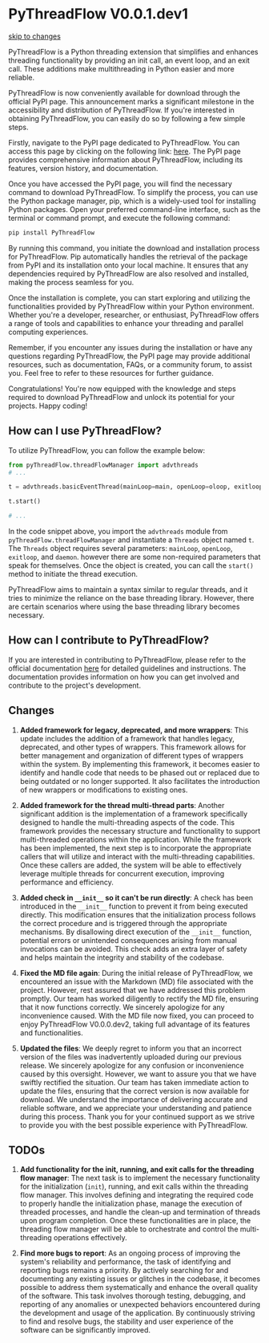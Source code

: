 # PyThreadFlow V0.0.1.dev1

[skip to changes](#changes)

PyThreadFlow is a Python threading extension that simplifies and enhances threading functionality by providing an init call, an event loop, and an exit call. These additions make multithreading in Python easier and more reliable.

PyThreadFlow is now conveniently available for download through the official PyPI page. This announcement marks a significant milestone in the accessibility and distribution of PyThreadFlow. If you're interested in obtaining PyThreadFlow, you can easily do so by following a few simple steps.

Firstly, navigate to the PyPI page dedicated to PyThreadFlow. You can access this page by clicking on the following link: [here](https://pypi.org/project/PyThreadFlow/). The PyPI page provides comprehensive information about PyThreadFlow, including its features, version history, and documentation.

Once you have accessed the PyPI page, you will find the necessary command to download PyThreadFlow. To simplify the process, you can use the Python package manager, pip, which is a widely-used tool for installing Python packages. Open your preferred command-line interface, such as the terminal or command prompt, and execute the following command:

```bash
pip install PyThreadFlow
```

By running this command, you initiate the download and installation process for PyThreadFlow. Pip automatically handles the retrieval of the package from PyPI and its installation onto your local machine. It ensures that any dependencies required by PyThreadFlow are also resolved and installed, making the process seamless for you.

Once the installation is complete, you can start exploring and utilizing the functionalities provided by PyThreadFlow within your Python environment. Whether you're a developer, researcher, or enthusiast, PyThreadFlow offers a range of tools and capabilities to enhance your threading and parallel computing experiences.

Remember, if you encounter any issues during the installation or have any questions regarding PyThreadFlow, the PyPI page may provide additional resources, such as documentation, FAQs, or a community forum, to assist you. Feel free to refer to these resources for further guidance.

Congratulations! You're now equipped with the knowledge and steps required to download PyThreadFlow and unlock its potential for your projects. Happy coding!

## How can I use PyThreadFlow?

To utilize PyThreadFlow, you can follow the example below:

```python
from pyThreadFlow.threadFlowManager import advthreads
# ...

t = advthreads.basicEventThread(mainLoop=main, openLoop=oloop, exitloop=eloop, daemon=True)

t.start()

# ...
```

In the code snippet above, you import the `advthreads` module from `pyThreadFlow.threadFlowManager` and instantiate a `Threads` object named `t`. The `Threads` object requires several parameters: `mainLoop`, `openLoop`, `exitloop`, and `daemon`. however there are some non-required parameters that speak for themselves. Once the object is created, you can call the `start()` method to initiate the thread execution.

PyThreadFlow aims to maintain a syntax similar to regular threads, and it tries to minimize the reliance on the base threading library. However, there are certain scenarios where using the base threading library becomes necessary.

## How can I contribute to PyThreadFlow?

If you are interested in contributing to PyThreadFlow, please refer to the official documentation [here](https://nilonic.github.io/PyThreadFlow/contributing.html) for detailed guidelines and instructions. The documentation provides information on how you can get involved and contribute to the project's development.

## Changes

1. **Added framework for legacy, deprecated, and more wrappers**: This update includes the addition of a framework that handles legacy, deprecated, and other types of wrappers. This framework allows for better management and organization of different types of wrappers within the system. By implementing this framework, it becomes easier to identify and handle code that needs to be phased out or replaced due to being outdated or no longer supported. It also facilitates the introduction of new wrappers or modifications to existing ones.

2. **Added framework for the thread multi-thread parts**: Another significant addition is the implementation of a framework specifically designed to handle the multi-threading aspects of the code. This framework provides the necessary structure and functionality to support multi-threaded operations within the application. While the framework has been implemented, the next step is to incorporate the appropriate callers that will utilize and interact with the multi-threading capabilities. Once these callers are added, the system will be able to effectively leverage multiple threads for concurrent execution, improving performance and efficiency.

3. **Added check in `__init__` so it can't be run directly**: A check has been introduced in the `__init__` function to prevent it from being executed directly. This modification ensures that the initialization process follows the correct procedure and is triggered through the appropriate mechanisms. By disallowing direct execution of the `__init__` function, potential errors or unintended consequences arising from manual invocations can be avoided. This check adds an extra layer of safety and helps maintain the integrity and stability of the codebase.

4. **Fixed the MD file again**: During the initial release of PyThreadFlow, we encountered an issue with the Markdown (MD) file associated with the project. However, rest assured that we have addressed this problem promptly. Our team has worked diligently to rectify the MD file, ensuring that it now functions correctly. We sincerely apologize for any inconvenience caused. With the MD file now fixed, you can proceed to enjoy PyThreadFlow V0.0.0.dev2, taking full advantage of its features and functionalities.

5. **Updated the files**: We deeply regret to inform you that an incorrect version of the files was inadvertently uploaded during our previous release. We sincerely apologize for any confusion or inconvenience caused by this oversight. However, we want to assure you that we have swiftly rectified the situation. Our team has taken immediate action to update the files, ensuring that the correct version is now available for download. We understand the importance of delivering accurate and reliable software, and we appreciate your understanding and patience during this process. Thank you for your continued support as we strive to provide you with the best possible experience with PyThreadFlow.

## TODOs

1. **Add functionality for the init, running, and exit calls for the threading flow manager**: The next task is to implement the necessary functionality for the initialization (`init`), running, and exit calls within the threading flow manager. This involves defining and integrating the required code to properly handle the initialization phase, manage the execution of threaded processes, and handle the clean-up and termination of threads upon program completion. Once these functionalities are in place, the threading flow manager will be able to orchestrate and control the multi-threading operations effectively.

2. **Find more bugs to report**: As an ongoing process of improving the system's reliability and performance, the task of identifying and reporting bugs remains a priority. By actively searching for and documenting any existing issues or glitches in the codebase, it becomes possible to address them systematically and enhance the overall quality of the software. This task involves thorough testing, debugging, and reporting of any anomalies or unexpected behaviors encountered during the development and usage of the application. By continuously striving to find and resolve bugs, the stability and user experience of the software can be significantly improved.

